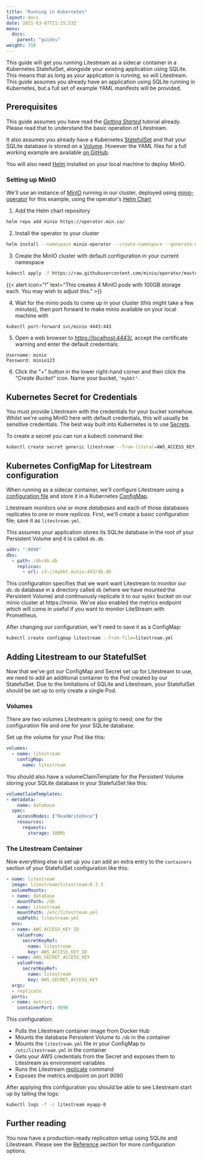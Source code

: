 ```yaml
---
title: "Running in Kubernetes"
layout: docs
date: 2021-03-07T21:25:53Z
menu:
  docs:
    parent: "guides"
weight: 350
---
```



This guide will get you running Litestream as a sidecar container in a Kubernetes StatefulSet, alongside your existing application using SQLite. This means that as long as your application is running, so will Litestream. This guide assumes you already have an application using SQLite running in Kubernetes, but a full set of example YAML manifests will be provided.


## Prerequisites

This guide assumes you have read the [_Getting Started_](/getting-started)
tutorial already. Please read that to understand the basic operation of Litestream.

It also assumes you already have a Kubernetes [StatefulSet](https://kubernetes.io/docs/concepts/workloads/controllers/statefulset/) and that your SQLite database is stored on a [Volume](https://kubernetes.io/docs/concepts/storage/volumes/). However the YAML files for a full working example are available [on GitHub](https://github.com/cablespaghetti/litestream.io/tree/develop/content/guides/kubernetes-statefulset).

You will also need [Helm](https://helm.sh/) installed on your local machine to deploy MinIO.

### Setting up MinIO

We'll use an instance of [MinIO](https://min.io/) running in our cluster, deployed using [minio-operator](https://github.com/minio/operator) for this example, using the operator's [Helm Chart](https://github.com/minio/operator/tree/master/helm/minio-operator)

1. Add the Helm chart repository
```bash
helm repo add minio https://operator.min.io/
```

2. Install the operator to your cluster
```bash
helm install --namespace minio-operator --create-namespace --generate-name minio/minio-operator
```

3. Create the MinIO cluster with default configuration in your current namespace
```bash
kubectl apply -f https://raw.githubusercontent.com/minio/operator/master/examples/tenant-lite.yaml
```

{{< alert icon="!" text="This creates 4 MinIO pods with 100GB storage each. You may wish to adjust this." >}}

4. Wait for the minio pods to come up in your cluster (this might take a few minutes), then port forward to make minio available on your local machine with
```bash
kubectl port-forward svc/minio 4443:443
```

5. Open a web browser to <a href="https://localhost:4443/" target="_blank">https://localhost:4443/</a>, accept the certificate warning and enter the default credentials:

```
Username: minio
Password: minio123
```

6. Click the "+" button in the lower right-hand corner and then click the
_"Create Bucket"_ icon. Name your bucket, `"mybkt"`.


## Kubernetes Secret for Credentials

You must provide Litestream with the credentials for your bucket somehow. Whilst we're using MinIO here with default credentials, this will usually be sensitive credentials. The best way built into Kubernetes is to use [Secrets](https://kubernetes.io/docs/concepts/configuration/secret/).

To create a secret you can run a kubectl command like:

```sh
kubectl create secret generic litestream --from-literal=AWS_ACCESS_KEY_ID="minio" --from-literal=AWS_SECRET_ACCESS_KEY="minio123"
```


## Kubernetes ConfigMap for Litestream configuration

When running as a sidecar container, we'll configure Litestream using a
[configuration file](/reference/config) and store it in a Kubernetes [ConfigMap](https://kubernetes.io/docs/concepts/configuration/configmap/).

Litestream monitors one or more _databases_ and each of those databases
replicates to one or more _replicas_. First, we'll create a basic configuration
file; save it as `litestream.yml`.

This assumes your application stores its SQLite database in the root of your Persistent Volume and it is called `db.db`.

```yaml
addr: ":9090"
dbs:
  - path: /db/db.db
    replicas:
      - url: s3://mybkt.minio:443/db.db
```

This configuration specifies that we want want Litestream to monitor our
`db.db` database in a directory called `db` (where we have mounted the Persistent Volume) and continuously replicate it to our `mybkt` bucket on our minio cluster at https://minio. We've also enabled the metrics endpoint which will come in useful if you want to monitor LiteStream with Prometheus.

After changing our configuration, we'll need to save it as a ConfigMap:

```sh
kubectl create configmap litestream --from-file=litestream.yml
```


## Adding Litestream to our StatefulSet

Now that we've got our ConfigMap and Secret set up for Litestream to use, we need to add an additional container to the Pod created by our StatefulSet. Due to the limitations of SQLite and Litestream, your StatefulSet should be set up to only create a single Pod.


### Volumes

There are two volumes Litestream is going to need; one for the configuration file and one for your SQLite database.

Set up the volume for your Pod like this:

```yaml
volumes:
  - name: litestream
    configMap:
      name: litestream
```

You should also have a volumeClaimTemplate for the Persistent Volume storing your SQLite database in your StatefulSet like this:

```yaml
volumeClaimTemplates:
- metadata:
    name: database
  spec:
    accessModes: ["ReadWriteOnce"]
    resources:
      requests:
        storage: 100Mi
```


### The Litestream Container

Now everything else is set up you can add an extra entry to the `containers` section of your StatefulSet configuration like this:

```yaml
- name: litestream
  image: litestream/litestream:0.3.3
  volumeMounts:
  - name: database
    mountPath: /db
  - name: litestream
    mountPath: /etc/litestream.yml
    subPath: litestream.yml
  env:
  - name: AWS_ACCESS_KEY_ID
    valueFrom:
      secretKeyRef:
        name: litestream
        key: AWS_ACCESS_KEY_ID
  - name: AWS_SECRET_ACCESS_KEY
    valueFrom:
      secretKeyRef:
        name: litestream
        key: AWS_SECRET_ACCESS_KEY
  args:
  - replicate
  ports:
  - name: metrics
    containerPort: 9090
```

This configuration:

* Pulls the Litestream container image from Docker Hub
* Mounts the database Persistent Volume to `/db` in the container
* Mounts the `litestream.yml` file in your ConfigMap to `/etc/litestream.yml` in the container
* Gets your AWS credentials from the Secret and exposes them to Litestream as environment variables
* Runs the Litestream [replicate](/reference/replicate/) command
* Exposes the metrics endpoint on port 9090

After applying this configuration you should be able to see Litestream start up by tailing the logs:

```sh
kubectl logs -f -c litestream myapp-0
```


## Further reading

You now have a production-ready replication setup using SQLite and Litestream.
Please see the [Reference](/reference) section for more configuration options.
